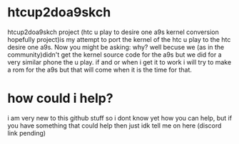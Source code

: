 # htcup2doa9skch
htcup2doa9skch project (htc u play to desire one a9s kernel conversion hopefully project)is my attempt to port the kernel of the htc u play to the htc desire one a9s. Now you might be asking: why? well becuse we (as in the community)didn't get the kernel source code for the a9s but we did for a very similar phone the u play. if and or when i get it to work i will try to make a rom for the a9s but that will come when it is the time for that.
# how could i help?
i am very new to this github stuff so i dont know yet how you can help, but if you have something that could help then just idk tell me on here (discord link pending)
